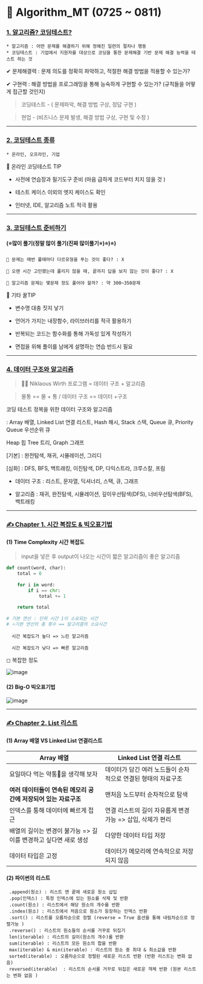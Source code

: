 # 🏹 Algorithm_MT (0725 ~ 0811)

### [1. 알고리즘? 코딩테스트?](https://github.com/oiosu/Algorithm_MT/blob/main/%EC%95%8C%EA%B3%A0%EB%A6%AC%EC%A6%98_%EA%B0%9C%EB%85%90/%EC%95%8C%EA%B3%A0%EB%A6%AC%EC%A6%98%201DAY.md)
    * 알고리즘 : 어떤 문제를 해결하기 위해 정해진 일련의 절차나 행동
    * 코딩테스트 : 기업에서 지원자를 대상으로 코딩을 통한 문제해결 기반 문제 해결 능력을 테스트 하는 것

✔ 문제해결력 : 문제 의도를 정확히 파악하고, 적절한 해결 방법을 적용할 수 있는가?

✔ 구현력 : 해결 방법을 프로그래밍을 통해 능숙하게 구현할 수 있는가? (규칙들을 어떻게 접근할 것인지)

> 코딩테스트 - ( 문제파악, 해결 방법 구상, 정답 구현 )


> 현업 - (비즈니스 문제 발생, 해결 방법 구상, 구현 및 수정 )

---

### [2. 코딩테스트 종류](https://github.com/oiosu/Algorithm_MT/blob/main/%EC%95%8C%EA%B3%A0%EB%A6%AC%EC%A6%98_%EA%B0%9C%EB%85%90/%EC%95%8C%EA%B3%A0%EB%A6%AC%EC%A6%98%201DAY.md)
    * 온라인, 오프라인, 기업
    
📢 온라인 코딩테스트 TIP

- 사전에 연습장과 필기도구 준비 (마음 급하게 코드부터 치지 않을 것 )

- 테스트 케이스 이외의 엣지 케이스도 확인

- 인터넷, IDE, 알고리즘 노트 적극 활용

---

### [3. 코딩테스트 준비하기](https://github.com/oiosu/Algorithm_MT/blob/main/%EC%95%8C%EA%B3%A0%EB%A6%AC%EC%A6%98_%EA%B0%9C%EB%85%90/%EC%95%8C%EA%B3%A0%EB%A6%AC%EC%A6%98%201DAY.md)

#### (⭐많이 풀기(정말 많이 풀기(진짜 많이풀기⭐)⭐)⭐)

    🤔 문제는 매번 풀때마다 다르유형을 푸는 것이 좋다? : X
    
    🤔 오랜 시간 고민했는데 풀리지 않을 때, 끝까지 답을 보지 않는 것이 좋다? : X

    🤔 알고리즘 문제는 몇문제 정도 풀어야 할까? : 약 300~350문제



📢 기타 꿀TIP

- 변수명 대충 짓지 낳기

- 언어가 가지는 내장함수, 라이브러리를 적극 활용하기

- 반복되는 코드는 함수화를 통해 가독성 있게 작성하기

- 면접을 위해 풀이를 남에게 설명하는 연습 반드시 필요

---

### [4. 데이터 구조와 알고리즘](https://github.com/oiosu/Algorithm_MT/blob/main/%EC%95%8C%EA%B3%A0%EB%A6%AC%EC%A6%98_%EA%B0%9C%EB%85%90/%EC%95%8C%EA%B3%A0%EB%A6%AC%EC%A6%98%201DAY.md)

> 👩‍🔬 Niklaous Wirth 프로그램 = 데이터 구조 + 알고리즘

> 물통 == 물 + 통 / 데이터 구조 == 데이터 +구조

코딩 테스트 정복을 위한 데이터 구조와 알고리즘

: Array 배열, Linked List 연결 리스트, Hash 해시, Stack 스택, Queue 큐, Priority Queue 우선순위 큐

Heap 힙 Tree 트리, Graph 그래프

[기본] : 완전탐색, 재귀, 시뮬레이션, 그리디

[심화] : DFS, BFS, 백트래킹, 이진탐색, DP, 다익스트라, 크루스칼, 프림

- 데이터 구조
: 리스트, 문자열, 딕셔너리, 스택, 큐, 그래프

- 알고리즘
: 재귀, 완전탐색, 시뮬레이션, 깊이우선탐색(DFS), 너비우선탐색(BFS), 백트래킹

---

### [✍ Chapter 1. 시간 복잡도 & 빅오표기법](https://github.com/oiosu/Algorithm_MT/blob/main/%EC%95%8C%EA%B3%A0%EB%A6%AC%EC%A6%98_%EA%B0%9C%EB%85%90/%EC%95%8C%EA%B3%A0%EB%A6%AC%EC%A6%98%202DAY.md) 

#### (1) Time Complexity 시간 복잡도 

> input을 넣은 후 output이 나오는 시간이 짧은 알고리즘이 좋은 알고리즘 

```python
def count(word, char):
	total = 0 
	
	for i in word:
		if i == chr:
			total += 1
			
	return total 
	
# 기본 연산 : 단위 시간 1이 소요되는 시간 
# ⭐기본 연산의 총 횟수 == 알고리즘의 소요시간 
```
      시간 복잡도가 높다 => 느린 알고리즘
   
      시간 복잡도가 낮다 => 빠른 알고리즘
      
      
◻ 복잡한 정도 

![image](https://user-images.githubusercontent.com/99783474/184548337-75a3b6d9-3305-430d-8415-d5f256a0b9f5.png)


#### (2) Big-O 빅오표기법 

![image](https://user-images.githubusercontent.com/99783474/184548438-c6f8b25e-d29e-412b-a1c6-8889fcfd5eff.png)

---

### [✍ Chapter 2. List 리스트](https://github.com/oiosu/Algorithm_MT/blob/main/%EC%95%8C%EA%B3%A0%EB%A6%AC%EC%A6%98_%EA%B0%9C%EB%85%90/%EC%95%8C%EA%B3%A0%EB%A6%AC%EC%A6%98%202DAY.md) 

#### (1) Array 배열 VS Linked List 연결리스트 

| Array 배열                                                   | Linked List 연결 리스트                                      |
| ------------------------------------------------------------ | ------------------------------------------------------------ |
| 요일마다 먹는 약통💊을 생각해 보자                            | 데이터가 담긴 여러 노드들이 순차적으로 연결된 형태의 자료구조 |
| **여러 데이터들이 연속된 메모리 공간에 저장되어 있는 자료구조** | 맨처음 노드부터 순차적으로 탐색                              |
| 인덱스를 통해 데이터에 빠르게 접근                           | 연결 리스트의 길이 자유롭게 변경 가능 => 삽입, 삭제가 편리   |
| 배열의 길이는 변경이 불가능 => 길이를 변경하고 싶다면 새로 생성 | 다양한 데이터 타입 저장                                      |
| 데이터 타입은 고정                                           | 데이터가 메모리에 연속적으로 저장되지 않음                   |


#### (2) 파이썬의 리스트

	 .append(원소) : 리스트 맨 끝에 새로운 원소 삽입
	 .pop(인덱스) : 특정 인덱스에 있는 원소를 삭제 및 반환 
	 .count(원소) : 리스트에서 해당 원소의 개수를 반환 
	 .index(원소) : 리스트에서 처음으로 원소가 등장하는 인덱스 반환
	 .sort() : 리스트를 오름차순으로 정렬 (reverse = True 옵션을 통해 내림차순으로 정렬가능 )
	 .reverse() : 리스트의 원소들의 순서를 거꾸로 뒤집기 
	 len(iterable) : 리스트의 길이(원소의 개수)를 반환
	 sum(iterable) : 리스트의 모든 원소의 합을 반환 
	 max(iterable) & min(iterable) : 리스트의 원소 중 최대 & 최소값을 반환
	 sorted(iterable) : 오름차순으로 정렬된 새로운 리스트 반환 (반환 리스트는 변화 없음)
	 reversed(iterable)  : 리스트의 순서를 거꾸로 뒤집은 새로운 객체 반환 (원본 리스트는 변화 없음 )


